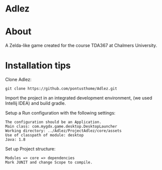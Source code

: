 # Adlez

# About
A Zelda-like game created for the course TDA367 at Chalmers University. 

# Installation tips
Clone Adlez:
```
git clone https://github.com/pontusthome/Adlez.git
```

Import the project in an integrated development environment, (we used Intellij IDEA) and build gradle.

Setup a Run configuration with the following settings:
```
The configuration should be an Application.
Main class: com.mygdx.game.desktop.DesktopLauncher
Working directory: ../Adlez/ProjectAdlez/core/assets
Use of classpath of module: desktop
Java: 1.8
```
Set up Project structure:
```
Modules => core => dependencies
Mark JUNIT and change Scope to compile.
```
